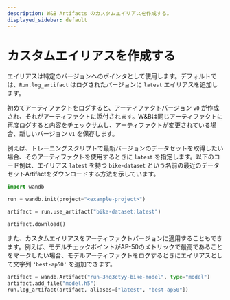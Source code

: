 ```yaml
---
description: W&B Artifacts のカスタムエイリアスを作成する。
displayed_sidebar: default
---
```



# カスタムエイリアスを作成する

<head>
    <title>Create a custom alias for your Artifact.</title>
</head>

エイリアスは特定のバージョンへのポインタとして使用します。デフォルトでは、`Run.log_artifact` はログされたバージョンに `latest` エイリアスを追加します。

初めてアーティファクトをログすると、アーティファクトバージョン `v0` が作成され、それがアーティファクトに添付されます。W&Bは同じアーティファクトに再度ログすると内容をチェックサムし、アーティファクトが変更されている場合、新しいバージョン `v1` を保存します。

例えば、トレーニングスクリプトで最新バージョンのデータセットを取得したい場合、そのアーティファクトを使用するときに `latest` を指定します。以下のコード例は、エイリアス `latest` を持つ `bike-dataset` という名前の最近のデータセットArtifactをダウンロードする方法を示しています。

```python
import wandb

run = wandb.init(project="<example-project>")

artifact = run.use_artifact("bike-dataset:latest")

artifact.download()
```

また、カスタムエイリアスをアーティファクトバージョンに適用することもできます。例えば、モデルチェックポイントがAP-50のメトリックで最高であることをマークしたい場合、モデルアーティファクトをログするときにエイリアスとして文字列 `'best-ap50'` を追加できます。

```python
artifact = wandb.Artifact("run-3nq3ctyy-bike-model", type="model")
artifact.add_file("model.h5")
run.log_artifact(artifact, aliases=["latest", "best-ap50"])
```
